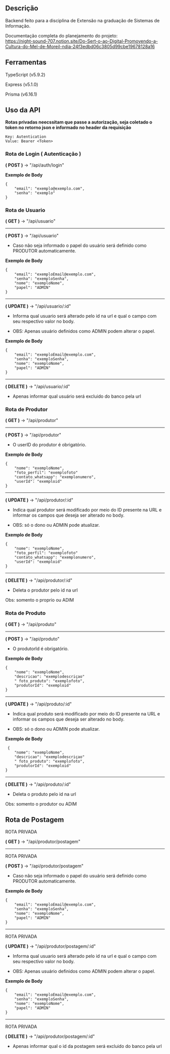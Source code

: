 ## Descrição
Backend feito para a disciplina de Extensão na graduação de Sistemas de Informação.

Documentação completa do planejamento do projeto:\
https://night-sound-707.notion.site/Do-Sert-o-ao-Digital-Promovendo-a-Cultura-do-Mel-de-Moreil-ndia-24f3edbd06c3805d99cbe19678128a16

## Ferramentas

TypeScript (v5.9.2)

Express (v5.1.0)

Prisma (v6.16.1)

## Uso da API

**Rotas privadas neecssitam que passe a autorização, seja coletado o token no retorno json e informado no header da requisição**

    Key: Autentication  
    Value: Bearer <Token>

### Rota de Login ( Autenticação )

**( POST )** -> "/api/auth/login"

**Exemplo de Body**

    {
        "email": "exemplo@exemplo.com",
        "senha": "exemplo"
    }    

### Rota de Usuario

**( GET )** -> "/api/usuario" 

---

**( POST )** -> "/api/usuario"
* Caso não seja informado o papel do usuário será definido como PRODUTOR automaticamente.

**Exemplo de Body**

    {
        "email": "exemploEmail@exemplo.com",
        "senha": "exemploSenha",
        "nome": "exemploNome",
        "papel": "ADMIN"
    } 

---

**( UPDATE )** -> "/api/usuario/:id"

* Informa qual usuario será alterado pelo id na url e qual o campo com seu respectivo valor no body.

* OBS: Apenas usuário definidos como ADMIN podem alterar o papel.

**Exemplo de Body**

    {
        "email": "exemploEmail@exemplo.com",
        "senha": "exemploSenha",
        "nome": "exemploNome",
        "papel": "ADMIN"
    }

---

**( DELETE )** -> "/api/usuario/:id"

* Apenas informar qual usuário será excluido do banco pela url

### Rota de Produtor

**( GET )** -> "/api/produtor" 

---

**( POST )** -> "/api/produtor"
*  O userID do produtor é obrigatório.

**Exemplo de Body**

    {
        "nome": "exemploNome",
        "foto_perfil": "exemplofoto"
        "contato_whatsapp": "exemplonumero",
        "userId": "exemploid"
    } 

---

**( UPDATE )** -> "/api/produtor/:id"

* Indica qual produtor será modificado por meio do ID presente na URL e informar os campos que deseja ser alterado no body.

* OBS: só o dono ou ADMIN pode atualizar.

**Exemplo de Body**

    {
        "nome": "exemploNome",
        "foto_perfil": "exemplofoto"
        "contato_whatsapp": "exemplonumero",
        "userId": "exemploid"
    }

---

**( DELETE )** -> "/api/produtor/:id"

* Deleta o produtor pelo id na url

Obs: somento o proprio ou ADIM

### Rota de Produto

**( GET )** -> "/api/produto" 

---

**( POST )** -> "/api/produto"
*  O produtorId é obrigatório.

**Exemplo de Body**

    {
        "nome": "exemploNome",
        "descricao": "exemplodescriçao"
        " foto_produto": "exemplofoto",
        "produtorId": "exemploid"
    } 

---

**( UPDATE )** -> "/api/produto/:id"

* Indica qual produto será modificado por meio do ID presente na URL e informar os campos que deseja ser alterado no body.

* OBS: só o dono ou ADMIN pode atualizar.

**Exemplo de Body**

     {
        "nome": "exemploNome",
        "descricao": "exemplodescriçao"
        " foto_produto": "exemplofoto",
        "produtorId": "exemploid"
    }

---

**( DELETE )** -> "/api/produto/:id"

* Deleta o produto pelo id na url

Obs: somento o produtor ou ADIM

## Rota de Postagem

ROTA PRIVADA

**( GET )** -> "/api/produtor/postagem" 

---

ROTA PRIVADA

**( POST )** -> "/api/produtor/postagem"
* Caso não seja informado o papel do usuário será definido como PRODUTOR automaticamente.

**Exemplo de Body**

    {
        "email": "exemploEmail@exemplo.com",
        "senha": "exemploSenha",
        "nome": "exemploNome",
        "papel": "ADMIN"
    } 

---

ROTA PRIVADA

**( UPDATE )** -> "/api/produtor/postagem/:id"

* Informa qual usuario será alterado pelo id na url e qual o campo com seu respectivo valor no body.

* OBS: Apenas usuário definidos como ADMIN podem alterar o papel.

**Exemplo de Body**

    {
        "email": "exemploEmail@exemplo.com",
        "senha": "exemploSenha",
        "nome": "exemploNome",
        "papel": "ADMIN"
    }

---

ROTA PRIVADA 

**( DELETE )** -> "/api/produtor/postagem/:id"

* Apenas informar qual o id da postagem será excluido do banco pela url
